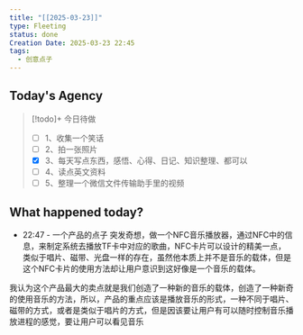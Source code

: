 ```yaml
---
title: "[[2025-03-23]]"
type: Fleeting
status: done
Creation Date: 2025-03-23 22:45
tags:
  - 创意点子
---
```

## Today's Agency
> [!todo]+ 今日待做
> - [ ] 1、收集一个笑话
> - [ ] 2、拍一张照片
> - [x] 3、每天写点东西，感悟、心得、日记、知识整理、都可以
> - [ ] 4、读点英文资料
> - [ ] 5、整理一个微信文件传输助手里的视频

## What happened today?
- 22:47 - 一个产品的点子
突发奇想，做一个NFC音乐播放器，通过NFC中的信息，来制定系统去播放TF卡中对应的歌曲，NFC卡片可以设计的精美一点，类似于唱片、磁带、光盘一样的存在，虽然他本质上并不是音乐的载体，但是这个NFC卡片的使用方法却让用户意识到这好像是一个音乐的载体。

我认为这个产品最大的卖点就是我们创造了一种新的音乐的载体，创造了一种新奇的使用音乐的方法，所以，产品的重点应该是播放音乐的形式，一种不同于唱片、磁带的方式，或者是类似于唱片的方式，但是因该要让用户有可以随时控制音乐播放进程的感觉，要让用户可以看见音乐